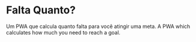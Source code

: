 # Falta Quanto?

Um PWA que calcula quanto falta para você atingir uma meta.
A PWA which calculates how much you need to reach a goal.